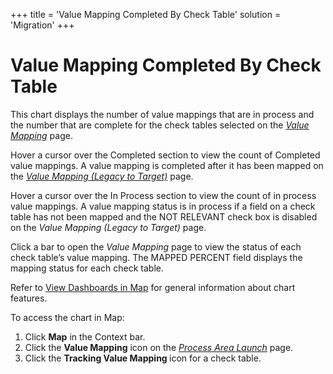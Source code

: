 +++
title = 'Value Mapping Completed By Check Table'
solution = 'Migration'
+++

# Value Mapping Completed By Check Table

This chart displays the number of value mappings that are in process and
the number that are complete for the check tables selected on the
*[Value Mapping](../Page_Desc/Value_Mapping)* page.

Hover a cursor over the Completed section to view the count of Completed
value mappings. A value mapping is completed after it has been mapped on
the *[Value Mapping (Legacy to
Target)](../Page_Desc/Value_Mapping_Legacy_to_Target_H)* page.

Hover a cursor over the In Process section to view the count of in
process value mappings. A value mapping status is in process if a field
on a check table has not been mapped and the NOT RELEVANT check box is
disabled on the *Value Mapping (Legacy to Target)* page.

Click a bar to open the <span style="font-style: italic;">Value
Mapping</span> page to view the status of each check table’s value
mapping. The MAPPED PERCENT field displays the mapping status for each
check table.

Refer to [View Dashboards in Map](View_Dashboards_in_Map) for
general information about chart features.

To access the chart in Map:

1.  Click <span style="font-weight: bold;">Map</span> in the Context
    bar.
2.  Click the <span style="font-weight: bold;">Value Mapping</span> icon
    on the *[Process Area
    Launch](../Page_Desc/Process_Area_Launch_map)* page.
3.  Click the <span style="font-weight: bold;">Tracking Value Mapping
    </span>icon for a check table.

